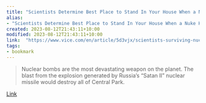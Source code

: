 ```yaml
---
title: "Scientists Determine Best Place to Stand In Your House When a Nuke Hits"
alias:
- "Scientists Determine Best Place to Stand In Your House When a Nuke Hits"
created: 2023-08-12T21:43:11+10:00
modified: 2023-08-12T21:43:11+10:00
link:  "https://www.vice.com/en/article/5d3vjx/scientists-surviving-nuclear-explosion-in-house"
tags:
- bookmark
---
```


> Nuclear bombs are the most devastating weapon on the planet. The blast from the explosion generated by Russia’s “Satan II” nuclear missile would destroy all of Central Park.

[Link](https://www.vice.com/en/article/5d3vjx/scientists-surviving-nuclear-explosion-in-house)